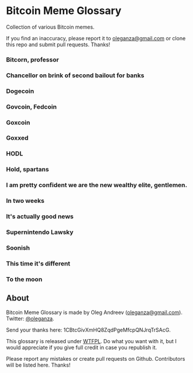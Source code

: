 Bitcoin Meme Glossary
=====================

Collection of various Bitcoin memes.

If you find an inaccuracy, please report it to oleganza@gmail.com or clone this repo and submit pull requests. Thanks!

### Bitcorn, professor

### Chancellor on brink of second bailout for banks

### Dogecoin

### Govcoin, Fedcoin

### Goxcoin

### Goxxed

### HODL

### Hold, spartans

### I am pretty confident we are the new wealthy elite, gentlemen.

### In two weeks

### It's actually good news

### Supernintendo Lawsky

### Soonish

### This time it's different

### To the moon


About
-----

Bitcoin Meme Glossary is made by Oleg Andreev ([oleganza@gmail.com](mailto:oleganza@gmail.com)). Twitter: [@oleganza](http://twitter.com/oleganza).

Send your thanks here: 1CBtcGivXmHQ8ZqdPgeMfcpQNJrqTrSAcG.

This glossary is released under [WTFPL](http://www.wtfpl.net). Do what you want with it, but I would appreciate if you give full credit in case you republish it.

Please report any mistakes or create pull requests on Github. Contributors will be listed here. Thanks!
